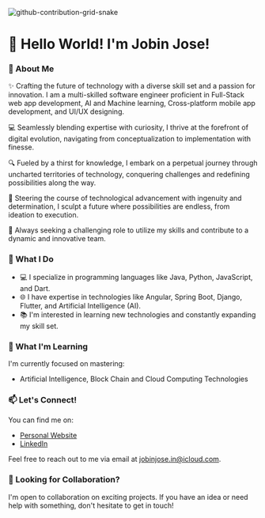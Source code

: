 ![github-contribution-grid-snake](https://user-images.githubusercontent.com/90142173/154796318-e529fdc7-2132-4ce7-8417-06b71cf02506.svg)
# 👋 Hello World! I'm Jobin Jose!

### 🚀 About Me

✨ Crafting the future of technology with a diverse skill set and a passion for innovation. I am a multi-skilled software engineer proficient in Full-Stack web app development, AI and Machine learning, Cross-platform mobile app development, and UI/UX designing.

💻 Seamlessly blending expertise with curiosity, I thrive at the forefront of digital evolution, navigating from conceptualization to implementation with finesse.

🔍 Fueled by a thirst for knowledge, I embark on a perpetual journey through uncharted territories of technology, conquering challenges and redefining possibilities along the way.

🌟 Steering the course of technological advancement with ingenuity and determination, I sculpt a future where possibilities are endless, from ideation to execution.

🚀 Always seeking a challenging role to utilize my skills and contribute to a dynamic and innovative team.

### 💼 What I Do

- 💻 I specialize in programming languages like Java, Python, JavaScript, and Dart.
- 🌐 I have expertise in technologies like Angular, Spring Boot, Django, Flutter, and Artificial Intelligence (AI).
- 📚 I'm interested in learning new technologies and constantly expanding my skill set.

### 🌱 What I'm Learning

I'm currently focused on mastering:

- Artificial Intelligence, Block Chain and Cloud Computing Technologies

<!-- ### 👨‍💻 Projects

Here are some projects I'm proud of:

- -->

### 📫 Let's Connect!

You can find me on:

- [Personal Website](https://jobinjose.in/)
- [LinkedIn](https://www.linkedin.com/in/jobinjosetech/)


Feel free to reach out to me via email at jobinjose.in@icloud.com.

### 🤝 Looking for Collaboration?

I'm open to collaboration on exciting projects. If you have an idea or need help with something, don't hesitate to get in touch!
